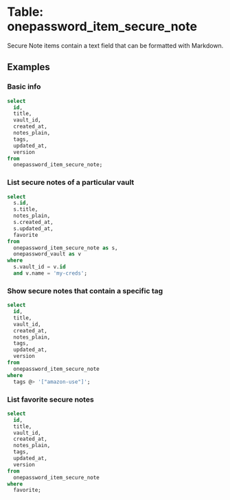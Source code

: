 # Table: onepassword_item_secure_note

Secure Note items contain a text field that can be formatted with Markdown.

## Examples

### Basic info

```sql
select
  id,
  title,
  vault_id,
  created_at,
  notes_plain,
  tags,
  updated_at,
  version 
from
  onepassword_item_secure_note;
```

### List secure notes of a particular vault

```sql
select
  s.id,
  s.title,
  notes_plain,
  s.created_at,
  s.updated_at,
  favorite 
from
  onepassword_item_secure_note as s,
  onepassword_vault as v 
where
  s.vault_id = v.id 
  and v.name = 'my-creds';
```

### Show secure notes that contain a specific tag

```sql
select
  id,
  title,
  vault_id,
  created_at,
  notes_plain,
  tags,
  updated_at,
  version 
from
  onepassword_item_secure_note 
where
  tags @> '["amazon-use"]';
```

### List favorite secure notes

```sql
select
  id,
  title,
  vault_id,
  created_at,
  notes_plain,
  tags,
  updated_at,
  version 
from
  onepassword_item_secure_note 
where
  favorite;
```
